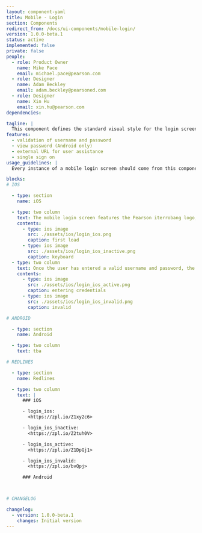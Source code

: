 ```yaml
---
layout: component-yaml
title: Mobile - Login
section: Components
redirect_from: /docs/ui-components/mobile-login/
version: 1.0.0-beta.1
status: active
implemented: false
private: false
people:
  - role: Product Owner
    name: Mike Pace
    email: michael.pace@pearson.com
  - role: Designer
    name: Adam Beckley
    email: adam.beckley@pearsoned.com
  - role: Designer
    name: Xin Hu
    email: xin.hu@pearson.com
dependencies:

tagline: |
  This component defines the standard visual style for the login screen.
features:
  - validation of username and password
  - view password (Android only)
  - external URL for user assistance
  - single sign on
usage_guidelines: |
  Every instance of a mobile login screen should come from this component.

blocks:
# IOS

  - type: section
    name: iOS

  - type: two column
    text: The mobile login screen features the Pearson iterrobang logo, username field, and password field. A "need help" link leads to pearsonhighered.com/support/.
    contents:
      - type: ios image
        src: ./assets/ios/login_ios.png
        caption: first load
      - type: ios image
        src: ./assets/ios/login_ios_inactive.png
        caption: keyboard
  - type: two column
    text: Once the user has entered a valid username and password, the Sign In button becomes active. Unrecognized credentials will trigger a warning modal to the user.
    contents:
      - type: ios image
        src: ./assets/ios/login_ios_active.png
        caption: entering credentials
      - type: ios image
        src: ./assets/ios/login_ios_invalid.png
        caption: invalid

# ANDROID

  - type: section
    name: Android

  - type: two column
    text: tba

# REDLINES

  - type: section
    name: Redlines

  - type: two column
    text: |
      ### iOS

      - login_ios:
        <https://zpl.io/Z1xy2c6>

      - login_ios_inactive:
        <https://zpl.io/Z2tuh0V>

      - login_ios_active:
        <https://zpl.io/Z1DpGj1>

      - login_ios_invalid:
        <https://zpl.io/bvQpj>

      ### Android



# CHANGELOG  

changelog:
  - version: 1.0.0-beta.1
    changes: Initial version
---
```

